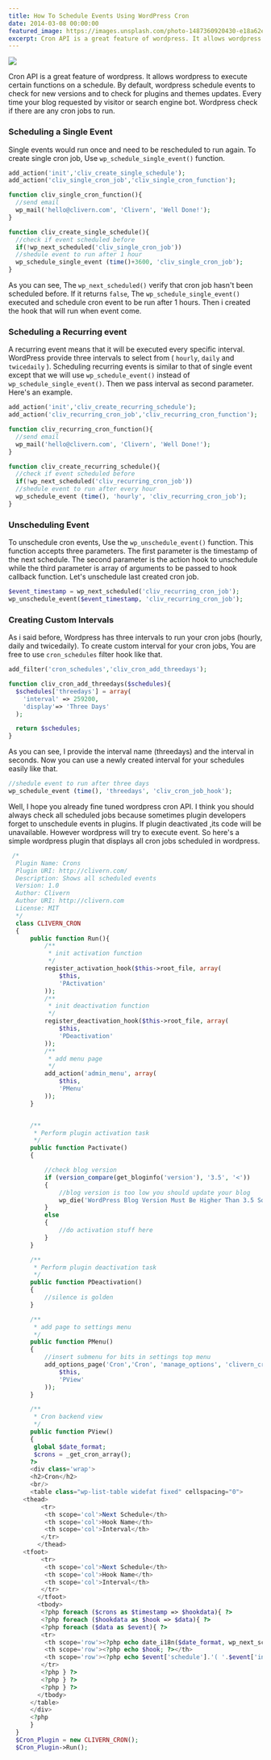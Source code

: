 ```yaml
---
title: How To Schedule Events Using WordPress Cron
date: 2014-03-08 00:00:00
featured_image: https://images.unsplash.com/photo-1487360920430-e18a62e59ad2?q=5
excerpt: Cron API is a great feature of wordpress. It allows wordpress to execute certain functions on a schedule. By default, wordpress schedule events to check for new versions and to check for plugins and themes updates. Every time your blog requested by visitor or search engine bot. Wordpress check if there are any cron jobs to run.
---
```


![](https://images.unsplash.com/photo-1487360920430-e18a62e59ad2?q=5)

Cron API is a great feature of wordpress. It allows wordpress to execute certain functions on a schedule. By default, wordpress schedule events to check for new versions and to check for plugins and themes updates. Every time your blog requested by visitor or search engine bot. Wordpress check if there are any cron jobs to run.

### Scheduling a Single Event

Single events would run once and need to be rescheduled to run again. To create single cron job, Use `wp_schedule_single_event()` function.

```php
add_action('init','cliv_create_single_schedule');
add_action('cliv_single_cron_job','cliv_single_cron_function');

function cliv_single_cron_function(){
  //send email
  wp_mail('hello@clivern.com', 'Clivern', 'Well Done!');
}

function cliv_create_single_schedule(){
  //check if event scheduled before
  if(!wp_next_scheduled('cliv_single_cron_job'))
  //shedule event to run after 1 hour
  wp_schedule_single_event (time()+3600, 'cliv_single_cron_job');
}
```

As you can see, The `wp_next_scheduled()` verify that cron job hasn't been scheduled before. If it returns `false`, The `wp_schedule_single_event()` executed and schedule cron event to be run after 1 hours. Then i created the hook that will run when event come.

### Scheduling a Recurring event

A recurring event means that it will be executed every specific interval. WordPress provide three intervals to select from ( `hourly`, `daily` and `twicedaily` ). Scheduling recurring events is similar to that of single event except that we will use `wp_schedule_event()` instead of `wp_schedule_single_event()`. Then we pass interval as second parameter. Here's an example.

```php
add_action('init','cliv_create_recurring_schedule');
add_action('cliv_recurring_cron_job','cliv_recurring_cron_function');

function cliv_recurring_cron_function(){
  //send email
  wp_mail('hello@clivern.com', 'Clivern', 'Well Done!');
}

function cliv_create_recurring_schedule(){
  //check if event scheduled before
  if(!wp_next_scheduled('cliv_recurring_cron_job'))
  //shedule event to run after every hour
  wp_schedule_event (time(), 'hourly', 'cliv_recurring_cron_job');
}
```

### Unscheduling Event

To unschedule cron events, Use the `wp_unschedule_event()` function. This function accepts three parameters. The first parameter is the timestamp of the next schedule. The second parameter is the action hook to unschedule while the third parameter is array of arguments to be passed to hook callback function. Let's unschedule last created cron job.

```php
$event_timestamp = wp_next_scheduled('cliv_recurring_cron_job');
wp_unschedule_event($event_timestamp, 'cliv_recurring_cron_job');
```

### Creating Custom Intervals

As i said before, Wordpress has three intervals to run your cron jobs (hourly, daily and twicedaily). To create custom interval for your cron jobs, You are free to use `cron_schedules` filter hook like that.

```php
add_filter('cron_schedules','cliv_cron_add_threedays');

function cliv_cron_add_threedays($schedules){
  $schedules['threedays'] = array(
    'interval' => 259200,
    'display'=> 'Three Days'
  );

  return $schedules;
}
```

As you can see, I provide the interval name (threedays) and the interval in seconds. Now you can use a newly created interval for your schedules easily like that.

```php
//shedule event to run after three days
wp_schedule_event (time(), 'threedays', 'cliv_cron_job_hook');
```

Well, I hope you already fine tuned wordpress cron API. I think you should always check all scheduled jobs because sometimes plugin developers forget to unschedule events in plugins. If plugin deactivated ,its code will be unavailable. However wordpress will try to execute event. So here's a simple wordpress plugin that displays all cron jobs scheduled in wordpress.

```php
 /*
  Plugin Name: Crons
  Plugin URI: http://clivern.com/
  Description: Shows all scheduled events
  Version: 1.0
  Author: Clivern
  Author URI: http://clivern.com
  License: MIT
  */
  class CLIVERN_CRON
  {
      public function Run(){
          /**
           * init activation function
           */
          register_activation_hook($this->root_file, array(
              $this,
              'PActivation'
          ));
          /**
           * init deactivation function
           */
          register_deactivation_hook($this->root_file, array(
              $this,
              'PDeactivation'
          ));
          /**
           * add menu page
           */
          add_action('admin_menu', array(
              $this,
              'PMenu'
          ));
      }


      /**
       * Perform plugin activation task
       */
      public function Pactivate()
      {

          //check blog version
          if (version_compare(get_bloginfo('version'), '3.5', '<'))
          {
              //blog version is too low you should update your blog
              wp_die('WordPress Blog Version Must Be Higher Than 3.5 So Please Update Your Blog', 'Cron');
          }
          else
          {
              //do activation stuff here
          }
      }

      /**
       * Perform plugin deactivation task
       */
      public function PDeactivation()
      {
          //silence is golden
      }

      /**
       * add page to settings menu
       */
      public function PMenu()
      {
          //insert submenu for bits in settings top menu
          add_options_page('Cron','Cron', 'manage_options', 'clivern_cron', array(
              $this,
              'PView'
          ));
      }

      /**
       * Cron backend view
       */
      public function PView()
      {
       global $date_format;
       $crons = _get_cron_array();
      ?>
      <div class='wrap'>
      <h2>Cron</h2>
      <br/>
      <table class="wp-list-table widefat fixed" cellspacing="0">
	<thead>
         <tr>
          <th scope='col'>Next Schedule</th>
          <th scope='col'>Hook Name</th>
          <th scope='col'>Interval</th>
         </tr>
        </thead>
	<tfoot>
         <tr>
          <th scope='col'>Next Schedule</th>
          <th scope='col'>Hook Name</th>
          <th scope='col'>Interval</th>
         </tr>
        </tfoot>
        <tbody>
         <?php foreach ($crons as $timestamp => $hookdata){ ?>
         <?php foreach ($hookdata as $hook => $data){ ?>
         <?php foreach ($data as $event){ ?>
         <tr>
          <th scope='row'><?php echo date_i18n($date_format, wp_next_scheduled($hook)); ?></th>
          <th scope='row'><?php echo $hook; ?></th>
          <th scope='row'><?php echo $event['schedule'].'( '.$event['interval']/(3600).' Hours )'; ?></th>
         </tr>
         <?php } ?>
         <?php } ?>
         <?php } ?>
        </tbody>
      </table>
      </div>
      <?php
      }
  }
  $Cron_Plugin = new CLIVERN_CRON();
  $Cron_Plugin->Run();
```